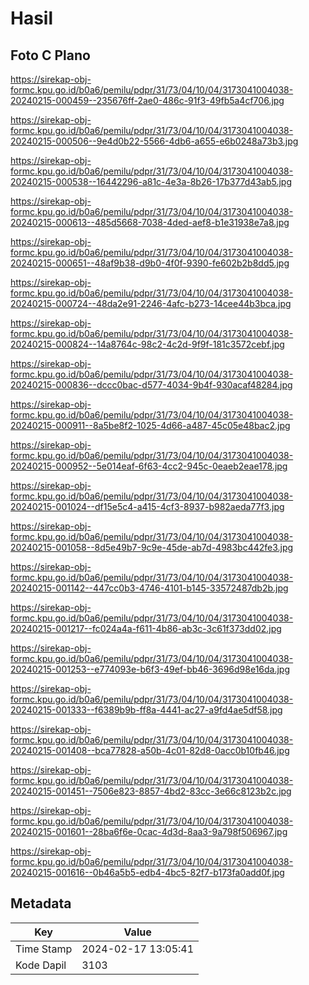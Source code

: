 # Hasil

## Foto C Plano

https://sirekap-obj-formc.kpu.go.id/b0a6/pemilu/pdpr/31/73/04/10/04/3173041004038-20240215-000459--235676ff-2ae0-486c-91f3-49fb5a4cf706.jpg

https://sirekap-obj-formc.kpu.go.id/b0a6/pemilu/pdpr/31/73/04/10/04/3173041004038-20240215-000506--9e4d0b22-5566-4db6-a655-e6b0248a73b3.jpg

https://sirekap-obj-formc.kpu.go.id/b0a6/pemilu/pdpr/31/73/04/10/04/3173041004038-20240215-000538--16442296-a81c-4e3a-8b26-17b377d43ab5.jpg

https://sirekap-obj-formc.kpu.go.id/b0a6/pemilu/pdpr/31/73/04/10/04/3173041004038-20240215-000613--485d5668-7038-4ded-aef8-b1e31938e7a8.jpg

https://sirekap-obj-formc.kpu.go.id/b0a6/pemilu/pdpr/31/73/04/10/04/3173041004038-20240215-000651--48af9b38-d9b0-4f0f-9390-fe602b2b8dd5.jpg

https://sirekap-obj-formc.kpu.go.id/b0a6/pemilu/pdpr/31/73/04/10/04/3173041004038-20240215-000724--48da2e91-2246-4afc-b273-14cee44b3bca.jpg

https://sirekap-obj-formc.kpu.go.id/b0a6/pemilu/pdpr/31/73/04/10/04/3173041004038-20240215-000824--14a8764c-98c2-4c2d-9f9f-181c3572cebf.jpg

https://sirekap-obj-formc.kpu.go.id/b0a6/pemilu/pdpr/31/73/04/10/04/3173041004038-20240215-000836--dccc0bac-d577-4034-9b4f-930acaf48284.jpg

https://sirekap-obj-formc.kpu.go.id/b0a6/pemilu/pdpr/31/73/04/10/04/3173041004038-20240215-000911--8a5be8f2-1025-4d66-a487-45c05e48bac2.jpg

https://sirekap-obj-formc.kpu.go.id/b0a6/pemilu/pdpr/31/73/04/10/04/3173041004038-20240215-000952--5e014eaf-6f63-4cc2-945c-0eaeb2eae178.jpg

https://sirekap-obj-formc.kpu.go.id/b0a6/pemilu/pdpr/31/73/04/10/04/3173041004038-20240215-001024--df15e5c4-a415-4cf3-8937-b982aeda77f3.jpg

https://sirekap-obj-formc.kpu.go.id/b0a6/pemilu/pdpr/31/73/04/10/04/3173041004038-20240215-001058--8d5e49b7-9c9e-45de-ab7d-4983bc442fe3.jpg

https://sirekap-obj-formc.kpu.go.id/b0a6/pemilu/pdpr/31/73/04/10/04/3173041004038-20240215-001142--447cc0b3-4746-4101-b145-33572487db2b.jpg

https://sirekap-obj-formc.kpu.go.id/b0a6/pemilu/pdpr/31/73/04/10/04/3173041004038-20240215-001217--fc024a4a-f611-4b86-ab3c-3c61f373dd02.jpg

https://sirekap-obj-formc.kpu.go.id/b0a6/pemilu/pdpr/31/73/04/10/04/3173041004038-20240215-001253--e774093e-b6f3-49ef-bb46-3696d98e16da.jpg

https://sirekap-obj-formc.kpu.go.id/b0a6/pemilu/pdpr/31/73/04/10/04/3173041004038-20240215-001333--f6389b9b-ff8a-4441-ac27-a9fd4ae5df58.jpg

https://sirekap-obj-formc.kpu.go.id/b0a6/pemilu/pdpr/31/73/04/10/04/3173041004038-20240215-001408--bca77828-a50b-4c01-82d8-0acc0b10fb46.jpg

https://sirekap-obj-formc.kpu.go.id/b0a6/pemilu/pdpr/31/73/04/10/04/3173041004038-20240215-001451--7506e823-8857-4bd2-83cc-3e66c8123b2c.jpg

https://sirekap-obj-formc.kpu.go.id/b0a6/pemilu/pdpr/31/73/04/10/04/3173041004038-20240215-001601--28ba6f6e-0cac-4d3d-8aa3-9a798f506967.jpg

https://sirekap-obj-formc.kpu.go.id/b0a6/pemilu/pdpr/31/73/04/10/04/3173041004038-20240215-001616--0b46a5b5-edb4-4bc5-82f7-b173fa0add0f.jpg


## Metadata

| Key        | Value               |
| ---------- | ------------------- |
| Time Stamp | 2024-02-17 13:05:41 |
| Kode Dapil | 3103                |



